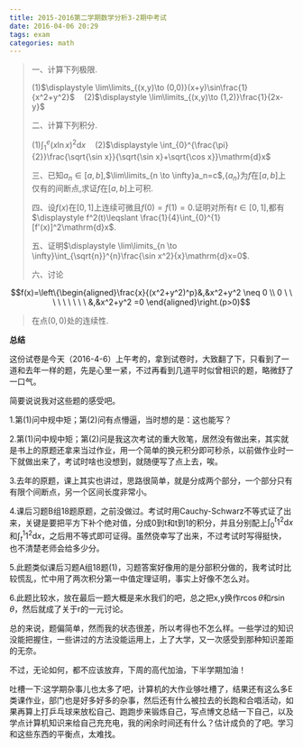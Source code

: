 ```yaml
---
title: 2015-2016第二学期数学分析3-2期中考试
date: 2016-04-06 20:29
tags: exam
categories: math
---
```


> 一、计算下列极限.
>
> (1)$\displaystyle \lim\limits_{(x,y)\to (0,0)}(x+y)\sin\frac{1}{x^2+y^2}$$\quad$(2)$\displaystyle \lim\limits_{(x,y)\to (1,2)}\frac{1}{2x-y}$
>
> 二、计算下列积分.
>
> (1)$\displaystyle \int_{1}^{e}(x\ln x)^2\mathrm{d}x$$\quad$(2)$\displaystyle \int_{0}^{\frac{\pi}{2}}\frac{\sqrt{\sin x}}{\sqrt{\sin x}+\sqrt{\cos x}}\mathrm{d}x$
>
> 三、已知${a_n}\in [a,b]$,$\lim\limits_{n \to \infty}a_n=c$,$\{a_n\}$为$f$在$[a,b]$上仅有的间断点,求证$f$在$[a,b]$上可积.
>
> 四、设$f(x)$在$[0,1]$上连续可微且$f(0)=f(1)=0$.证明对所有$t \in [0,1]$,都有$\displaystyle f^2(t)\leqslant \frac{1}{4}\int_{0}^{1}[f'(x)]^2\mathrm{d}x$.
>
> 五、证明$\displaystyle \lim\limits_{n \to \infty}\int_{\sqrt{n}}^{n}\frac{\sin x^2}{x}\mathrm{d}x=0$.
>
> 六、讨论
>
$$f(x)=\left\{\begin{aligned}\frac{x}{(x^2+y^2)^p}&,&x^2+y^2 \neq 0 \\ 0 \ \ \ \ \ \ \ \ \ &,&x^2+y^2 =0 \end{aligned}\right.(p>0)$$
>
> 在点$(0,0)$处的连续性.

<!-- more -->

__总结__

这份试卷是今天（2016-4-6）上午考的，拿到试卷时，大致翻了下，只看到了一道和去年一样的题，先是心里一紧，不过再看到几道平时似曾相识的题，略微舒了一口气。

简要说说我对这些题的感受吧。

1.第(1)问中规中矩；第(2)问有点懵逼，当时想的是：这也能写？

2.第(1)问中规中矩；第(2)问是我这次考试的重大败笔，居然没有做出来，其实就是书上的原题还拿来当过作业，用一个简单的换元积分即可秒杀，以前做作业时一下就做出来了，考试时啥也没想到，就随便写了点上去，唉。

3.去年的原题，课上其实也讲过，思路很简单，就是分成两个部分，一个部分只有有限个间断点，另一个区间长度非常小。

4.课后习题B组18题原题，之前没做过。考试时用Cauchy-Schwarz不等式证了出来，关键是要把平方下补个绝对值，分成0到t和t到1的积分，并且分别配上$\displaystyle \int_{0}^{t}1^2\mathrm{d}x$和$\displaystyle \int_{t}^{1}1^2\mathrm{d}x$，之后用不等式即可证得。虽然侥幸写了出来，不过考试时写得挺快，也不清楚老师会给多少分。

5.此题类似课后习题A组18题(1)，习题答案好像用的是分部积分做的，我考试时比较慌乱，忙中用了两次积分第一中值定理证明，事实上好像不怎么对。

6.此题比较水，放在最后一题大概是来水我们的吧，总之把x,y换作$r\cos\theta$和$r\sin\theta$，然后就成了关于r的一元讨论。

总的来说，题偏简单，然而我的状态很差，所以考得也不怎么样。一些学过的知识没能把握住，一些讲过的方法没能运用上，上了大学，又一次感受到那种知识差距的无奈。

不过，无论如何，都不应该放弃，下周的高代加油，下半学期加油！

吐槽一下:这学期杂事儿也太多了吧，计算机的大作业够吐槽了，结果还有这么多E类课作业，部门也是好多好多的杂事，然后还有什么被拉去的长跑和合唱活动，如果再算上打乒乓球来放松自己、跑跑步来锻炼自己，写点博文总结一下自己，以及学点计算机知识来给自己充充电，我的闲余时间还有什么？估计成负的了吧。学习和这些东西的平衡点，太难找。

